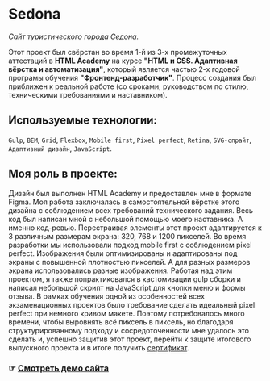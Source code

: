 # Sedona
_Сайт туристического города Седона._

Этот проект был свёрстан во время 1-й из 3-х промежуточных аттестаций в **HTML Academy** на курсе **"HTML и CSS. Адаптивная вёрстка и автоматизация"**, который является частью 2-х годовой програмы обучения **"Фронтенд-разработчик"**. Процесс создания был приближен к реальной работе (со сроками, руководством по стилю, техническими требованиями и наставником).

## Используемые технологии: 
`Gulp`, `BEM`, `Grid`, `Flexbox`, `Mobile first`, `Pixel perfect`, `Retina`, `SVG-спрайт`,  `Адаптивный дизайн`, `JavaScript`.

## Моя роль в проекте: 
Дизайн был выполнен HTML Academy и предоставлен мне в формате Figma. Моя работа заключалась в самостоятельной вёрстке этого дизайна с соблюдением всех требований технического задания. Весь код был написан мной с небольшой помощью моего наставника. А именно код-ревью. Перестраивая элементы этот проект адаптируется к 3 различным размерам экрана: 320, 768 и 1200 пикселей. Во время разработки мы использовали подход mobile first с соблюдением pixel perfect. Изображения были оптимизированы и адаптированы под экраны с повышенной плотностью пикселей. А для разных размеров экрана использовались разные изображения. Работая над этим проектом, я также попрактиковался в кастомизации gulp сборки и написал небольшой скрипт на JavaScript для кнопки меню и формы отзыва. В рамках обучения одной из особенностей всех экзаменационных проектов было требование сделать идеальный pixel perfect при немного кривом макете. Поэтому потребовалось много времени, чтобы выровнять всё пиксель в пиксель, но благодаря структурированному подходу и сосредоточенности мне удалось это сделать и, успешно защитив этот проект, перейти к защите итогового выпускного проекта и в итоге получить [сертификат](https://assets.htmlacademy.ru/certificates/intensive/369/1487455.pdf?1686493975). 

### ☞ [Смотреть демо сайта](https://mikhail7mz.github.io/1487455-sedona-27/)
